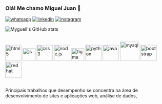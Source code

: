 
### Olá! Me chamo Miguel Juan 👋
[![whatsapp](https://img.shields.io/badge/WhatsApp-25D366?style=for-the-badge&logo=whatsapp&logoColor=white)](https://api.whatsapp.com/send?phone=8598133732)
[![linkedin](https://img.shields.io/badge/LinkedIn-0077B5?style=for-the-badge&logo=linkedin&logoColor=white)](https://www.linkedin.com/in/miguel-juan-ab64ab25b)
[![instagram](https://img.shields.io/badge/Instagram-E4405F?style=for-the-badge&logo=instagram&logoColor=white)](https://www.instagram.com/migueljuandev/)

![Myguell's GitHub stats](https://github-readme-stats.vercel.app/api?username=myguell-juan&show_icons=true&theme=radical)


<div style="display: inline_block"><br/>
  <img aling="center" alt="html5" width=50px src="https://cdn.jsdelivr.net/gh/devicons/devicon@latest/icons/html5/html5-original-wordmark.svg" />
  <img align="start" alt="js" width=40px src="https://cdn.jsdelivr.net/gh/devicons/devicon@latest/icons/javascript/javascript-original.svg" />
  <img aling="center" alt="css3" width=50px src="https://cdn.jsdelivr.net/gh/devicons/devicon@latest/icons/css3/css3-original-wordmark.svg" />
  <img aling="center" alt="node.js" width=50px src="https://cdn.jsdelivr.net/gh/devicons/devicon@latest/icons/nodejs/nodejs-original-wordmark.svg" />
  <img aling="center" alt="figma" width=40px src="https://cdn.jsdelivr.net/gh/devicons/devicon@latest/icons/figma/figma-original.svg" />
  <img aling="center" alt="python" width=50px src="https://cdn.jsdelivr.net/gh/devicons/devicon@latest/icons/python/python-original.svg" />
  <img aling="center" alt="java" width=50px src="https://cdn.jsdelivr.net/gh/devicons/devicon@latest/icons/java/java-original-wordmark.svg" />
  <img aling="center" alt="mysql" width=60px src="https://cdn.jsdelivr.net/gh/devicons/devicon@latest/icons/mysql/mysql-original-wordmark.svg" />
  <img aling="center" alt="bootstrap" width=50px src="https://cdn.jsdelivr.net/gh/devicons/devicon@latest/icons/bootstrap/bootstrap-original-wordmark.svg" />
  <img aling="center" alt="redhat" width=50px src="https://cdn.jsdelivr.net/gh/devicons/devicon@latest/icons/redhat/redhat-original-wordmark.svg" />
</div>

##

Principais trabalhos que desempenho se concentra na área de desenvolvimento de sites e aplicações web, análise de dados, 
